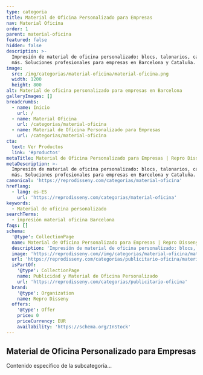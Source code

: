 ```yaml
---
type: categoria
title: Material de Oficina Personalizado para Empresas
nav: Material Oficina
order: 1
parent: material-oficina
featured: false
hidden: false
description: >-
  Impresión de material de oficina personalizado: blocs, talonarios, carpetas y
  más. Soluciones profesionales para empresas en Barcelona y Cataluña.
image:
  src: /img/categorias/material-oficina/material-oficina.png
  width: 1200
  height: 800
alt: Material de oficina personalizado para empresas en Barcelona
galleryImages: []
breadcrumbs:
  - name: Inicio
    url: /
  - name: Material Oficina
    url: /categorias/material-oficina
  - name: Material de Oficina Personalizado para Empresas
    url: /categorias/material-oficina
cta:
  text: Ver Productos
  link: '#productos'
metaTitle: Material de Oficina Personalizado para Empresas | Repro Disseny
metaDescription: >-
  Impresión de material de oficina personalizado: blocs, talonarios, carpetas y
  más. Soluciones profesionales para empresas en Barcelona y Cataluña.
canonical: 'https://reprodisseny.com/categorias/material-oficina'
hreflang:
  - lang: es-ES
    url: 'https://reprodisseny.com/categorias/material-oficina'
keywords:
  - Material de oficina personalizado
searchTerms:
  - impresión material oficina Barcelona
faqs: []
schema:
  '@type': CollectionPage
  name: Material de Oficina Personalizado para Empresas | Repro Disseny
  description: 'Impresión de material de oficina personalizado: blocs, talonarios...'
  image: 'https://reprodisseny.com//img/categorias/material-oficina/material-oficina.png'
  url: 'https://reprodisseny.com/categorias/publicitario-oficina/material-oficina'
  isPartOf:
    '@type': CollectionPage
    name: Publicidad y Material de Oficina Personalizado
    url: 'https://reprodisseny.com/categorias/publicitario-oficina'
  brand:
    '@type': Organization
    name: Repro Disseny
  offers:
    '@type': Offer
    price: 0
    priceCurrency: EUR
    availability: 'https://schema.org/InStock'
---
```

## Material de Oficina Personalizado para Empresas
Contenido específico de la subcategoría...
